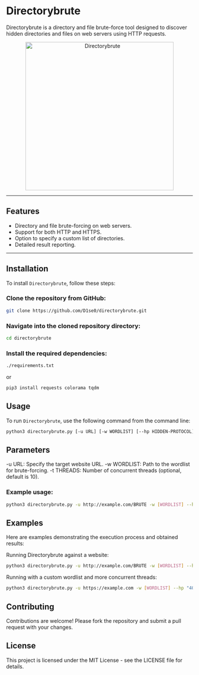 # Directorybrute

Directorybrute is a directory and file brute-force tool designed to discover hidden directories and files on web servers using HTTP requests.

<p align="center">
  <img src="https://github.com/D1se0/directorybrute/assets/164921056/e62ade8c-809e-4cd8-be17-c2d751e470d6" alt="Directorybrute" width="400">
</p>

---
 

## Features

- Directory and file brute-forcing on web servers.
- Support for both HTTP and HTTPS.
- Option to specify a custom list of directories.
- Detailed result reporting.

---

## Installation

To install `Directorybrute`, follow these steps:

### Clone the repository from GitHub:

```bash
git clone https://github.com/D1se0/directorybrute.git
```

### Navigate into the cloned repository directory:

```bash
cd directorybrute
```
### Install the required dependencies:

```bash
./requirements.txt
```
or

```bash
pip3 install requests colorama tqdm
```

## Usage

To run `Directorybrute`, use the following command from the command line:

```bash
python3 directorybrute.py [-u URL] [-w WORDLIST] [--hp HIDDEN-PROTOCOL] [-x EXTENSIONS] [-t THREADS] [-f FILE]
```

## Parameters
  -u URL: Specify the target website URL.
  -w WORDLIST: Path to the wordlist for brute-forcing.
  -t THREADS: Number of concurrent threads (optional, default is 10).

### Example usage:

```bash
python3 directorybrute.py -u http://example.com/BRUTE -w [WORDLIST] --hp "404" -x "txt,html,php"
```

## Examples

Here are examples demonstrating the execution process and obtained results:

Running Directorybrute against a website:

```bash
python3 directorybrute.py -u http://example.com/BRUTE -w [WORDLIST] --hp "404"
```

Running with a custom wordlist and more concurrent threads:

```bash
python3 directorybrute.py -u https://example.com -w [WORDLIST] --hp "404" -x "txt,html,php" -t 30
```

## Contributing

Contributions are welcome! Please fork the repository and submit a pull request with your changes.

## License

This project is licensed under the MIT License - see the LICENSE file for details.

